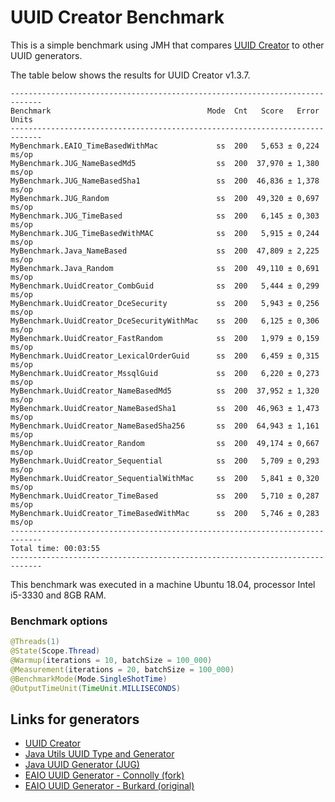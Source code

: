 # UUID Creator Benchmark

This is a simple benchmark using JMH that compares [UUID Creator](https://github.com/f4b6a3/uuid-creator) to other UUID generators.

The table below shows the results for UUID Creator v1.3.7.

```text
-----------------------------------------------------------------------------
Benchmark                                   Mode  Cnt   Score   Error  Units
-----------------------------------------------------------------------------
MyBenchmark.EAIO_TimeBasedWithMac             ss  200   5,653 ± 0,224  ms/op
MyBenchmark.JUG_NameBasedMd5                  ss  200  37,970 ± 1,380  ms/op
MyBenchmark.JUG_NameBasedSha1                 ss  200  46,836 ± 1,378  ms/op
MyBenchmark.JUG_Random                        ss  200  49,320 ± 0,697  ms/op
MyBenchmark.JUG_TimeBased                     ss  200   6,145 ± 0,303  ms/op
MyBenchmark.JUG_TimeBasedWithMAC              ss  200   5,915 ± 0,244  ms/op
MyBenchmark.Java_NameBased                    ss  200  47,809 ± 2,225  ms/op
MyBenchmark.Java_Random                       ss  200  49,110 ± 0,691  ms/op
MyBenchmark.UuidCreator_CombGuid              ss  200   5,444 ± 0,299  ms/op
MyBenchmark.UuidCreator_DceSecurity           ss  200   5,943 ± 0,256  ms/op
MyBenchmark.UuidCreator_DceSecurityWithMac    ss  200   6,125 ± 0,306  ms/op
MyBenchmark.UuidCreator_FastRandom            ss  200   1,979 ± 0,159  ms/op
MyBenchmark.UuidCreator_LexicalOrderGuid      ss  200   6,459 ± 0,315  ms/op
MyBenchmark.UuidCreator_MssqlGuid             ss  200   6,220 ± 0,273  ms/op
MyBenchmark.UuidCreator_NameBasedMd5          ss  200  37,952 ± 1,320  ms/op
MyBenchmark.UuidCreator_NameBasedSha1         ss  200  46,963 ± 1,473  ms/op
MyBenchmark.UuidCreator_NameBasedSha256       ss  200  64,943 ± 1,161  ms/op
MyBenchmark.UuidCreator_Random                ss  200  49,174 ± 0,667  ms/op
MyBenchmark.UuidCreator_Sequential            ss  200   5,709 ± 0,293  ms/op
MyBenchmark.UuidCreator_SequentialWithMac     ss  200   5,841 ± 0,320  ms/op
MyBenchmark.UuidCreator_TimeBased             ss  200   5,710 ± 0,287  ms/op
MyBenchmark.UuidCreator_TimeBasedWithMac      ss  200   5,746 ± 0,283  ms/op
-----------------------------------------------------------------------------
Total time: 00:03:55
-----------------------------------------------------------------------------
```

This benchmark was executed in a machine Ubuntu 18.04, processor Intel i5-3330 and 8GB RAM.

### Benchmark options

```java
@Threads(1)
@State(Scope.Thread)
@Warmup(iterations = 10, batchSize = 100_000)
@Measurement(iterations = 20, batchSize = 100_000)
@BenchmarkMode(Mode.SingleShotTime)
@OutputTimeUnit(TimeUnit.MILLISECONDS)
```

Links for generators
-------------------------------------------
* [UUID Creator](https://github.com/f4b6a3/uuid-creator)
* [Java Utils UUID Type and Generator](https://docs.oracle.com/javase/7/docs/api/java/util/UUID.html)
* [Java UUID Generator (JUG)](https://github.com/cowtowncoder/java-uuid-generator)
* [EAIO UUID Generator - Connolly (fork)](http://stephenc.github.io/eaio-uuid/)
* [EAIO UUID Generator - Burkard (original)](https://johannburkard.de/software/uuid/)

